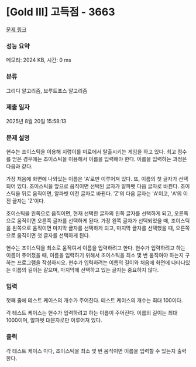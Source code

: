 # [Gold III] 고득점 - 3663 

[문제 링크](https://www.acmicpc.net/problem/3663) 

### 성능 요약

메모리: 2024 KB, 시간: 0 ms

### 분류

그리디 알고리즘, 브루트포스 알고리즘

### 제출 일자

2025년 8월 20일 15:58:13

### 문제 설명

<p>현수는 조이스틱을 이용해 지렁이를 미로에서 탈출시키는 게임을 하고 있다. 최고 점수를 얻은 경우에는 조이스틱을 이용해서 이름을 입력해야 한다. 이름을 입력하는 과정은 다음과 같다.</p>

<p>가장 처음에 화면에 나와있는 이름은 'A'로만 이루어져 있다. 또, 이름의 첫 글자가 선택되어 있다. 조이스틱을 앞으로 움직이면 선택된 글자가 알파벳 다음 글자로 바뀐다. 조이스틱을 뒤로 움직이면, 알파벳 이전 글자로 바뀐다. 'Z'의 다음 글자는 'A'이고, 'A'의 이전 글자는 'Z'이다.</p>

<p>조이스틱을 왼쪽으로 움직이면, 현재 선택한 글자의 왼쪽 글자를 선택하게 되고, 오른쪽으로 움직이면 오른쪽 글자를 선택하게 된다. 가장 왼쪽 글자가 선택되었을 때, 조이스틱을 왼쪽으로 움직이면 마지막 글자를 선택하게 되고, 마지막 글자를 선택했을 때, 오른쪽으로 움직이면 첫 글자를 선택하게 된다.</p>

<p>현수는 조이스틱을 최소로 움직여서 이름을 입력하려고 한다. 현수가 입력하려고 하는 이름이 주어졌을 때, 이름을 입력하기 위해서 조이스틱을 최소 몇 번 움직여야 하는지 구하는 프로그램을 작성하시오. 현수가 입력하려는 이름의 길이와 처음에 화면에 나타나있는 이름의 길이는 같으며, 마지막에 선택하고 있는 글자는 중요하지 않다.</p>

### 입력 

 <p>첫째 줄에 테스트 케이스의 개수가 주어진다. 테스트 케이스의 개수는 최대 100이다.</p>

<p>각 테스트 케이스는 현수가 입력하려고 하는 이름이 주어진다. 이름의 길이는 최대 1000이며, 알파벳 대문자로만 이루어져 있다.</p>

### 출력 

 <p>각 테스트 케이스 마다, 조이스틱을 최소 몇 번 움직이면 이름을 입력할 수 있는지 출력한다.</p>

